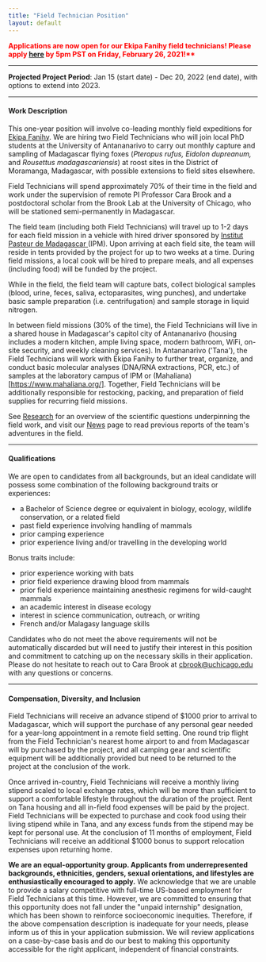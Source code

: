 ```yaml
---
title: "Field Technician Position"
layout: default
---
```



<p1 style="color:Red;font-weight: bold; font size=2">Applications are now open for our Ekipa Fanihy field technicians! Please apply <a href="https://airtable.com/shrkvG1XEp0yaOIzz">here</a> by 5pm PST on Friday, February 26, 2021!** </p1>
<br>

---

**Projected Project Period**: Jan 15 (start date) - Dec 20, 2022 (end date), with options to extend into 2023. 

---

#### **Work Description**


This one-year position will involve co-leading monthly field expeditions for [Ekipa Fanihy](team.html). We are hiring two Field Technicians who will join local PhD students at the University of Antananarivo to carry out monthly capture and sampling of Madagascar flying foxes (*Pteropus rufus,* *Eidolon dupreanum,* and *Rousettus madagascariensis*) at roost sites in the District of Moramanga, Madagascar, with possible extensions to field sites elsewhere. 

Field Technicians will spend approximately 70% of their time in the field and work under the supervision of remote PI Professor Cara Brook and a postdoctoral scholar from the Brook Lab at the University of Chicago, who will be stationed semi-permanently in Madagascar.

The field team (including both Field Technicians) will travel up to 1-2 days for each field mission in a vehicle with hired driver sponsored by [Institut Pasteur de Madagascar ](http://www.pasteur.mg/) (IPM). Upon arriving at each field site, the team will reside in tents provided by the project for up to two weeks at a time. During field missions, a local cook will be hired to prepare meals, and all expenses (including food) will be funded by the project.

While in the field, the field team will capture bats, collect biological samples (blood, urine, feces, saliva, ectoparasites, wing punches), and undertake basic sample preparation (i.e. centrifugation) and sample storage in liquid nitrogen. 

In between field missions (30% of the time), the Field Technicians will live in a shared house in Madagascar's capitol city of Antananarivo (housing includes a modern kitchen, ample living space, modern bathroom, WiFi, on-site security, and weekly cleaning services). In Antananarivo ('Tana'), the Field Technicians will work with Ekipa Fanihy to further treat, organize, and conduct basic molecular analyses (DNA/RNA extractions, PCR, etc.) of samples at the laboratory campus of IPM or (Mahaliana)[https://www.mahaliana.org/]. Together, Field Technicians will be additionally responsible for restocking, packing, and preparation of field supplies for recurring field missions. 

See [Research](/research_interests) for an overview of the scientific questions underpinning the field work, and visit our [News](/news) page to read previous reports of the team's adventures in the field.

---

#### **Qualifications**

We are open to candidates from all backgrounds, but an ideal candidate will possess some combination of the following background traits or experiences:

* a Bachelor of Science degree or equivalent in biology, ecology, wildlife conservation, or a related field
* past field experience involving handling of mammals
* prior camping experience
* prior experience living and/or travelling in the developing world

Bonus traits include:

* prior experience working with bats
* prior field experience drawing blood from mammals
* prior field experience maintaining anesthesic regimens for wild-caught mammals
* an academic interest in disease ecology
* interest in science communication, outreach, or writing
* French and/or Malagasy language skills

Candidates who do not meet the above requirements will not be automatically discarded but will need to justify their interest in this position and commitment to catching up on the necessary skills in their application. Please do not hesitate to reach out to Cara Brook at [cbrook@uchicago.edu](cbrook@uchicago.edu) with any questions or concerns.

---

#### **Compensation, Diversity, and Inclusion**

Field Technicians will receive an advance stipend of $1000 prior to arrival to Madagascar, which will support the purchase of any personal gear needed for a year-long appointment in a remote field setting. One round trip flight from the Field Technician's nearest home airport to and from Madagascar will by purchased by the project, and all camping gear and scientific equipment will be additionally provided but need to be returned to the project at the conclusion of the work.

Once arrived in-country, Field Technicians will receive a monthly living stipend scaled to local exchange rates, which will be more than sufficient to support a comfortable lifestyle throughout the duration of the project. Rent on Tana housing and all in-field food expenses will be paid by the project. Field Technicians will be expected to purchase and cook food using their living stipend while in Tana, and any excess funds from the stipend may be kept for personal use. At the conclusion of 11 months of employment, Field Technicians will receive an additional $1000 bonus to support relocation expenses upon returning home.

**We are an equal-opportunity group. Applicants from underrepresented backgrounds, ethnicities, genders, sexual orientations, and lifestyles are enthusiastically encouraged to apply.** We acknowledge that we are unable to provide a salary competitive with full-time US-based employment for Field Technicians at this time. However, we are committed to ensuring that this opportunity does not fall under the "unpaid internship" designation, which has been shown to reinforce socioeconomic inequities. Therefore, if the above compensation description is inadequate for your needs, please inform us of this in your application submission. We will review applications on a case-by-case basis and do our best to making this opportunity accessible for the right applicant, independent of financial constraints.
